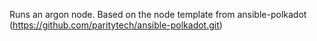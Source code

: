 Runs an argon node. Based on the node template from ansible-polkadot (https://github.com/paritytech/ansible-polkadot.git)
